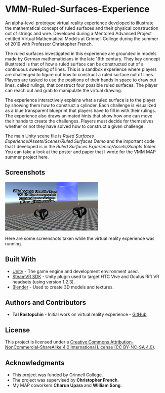 # VMM-Ruled-Surfaces-Experience

An alpha-level prototype virtual reality experience developed to illustrate the mathematical concept of ruled surfaces and their physical construction out of strings and wire. Developed during a Mentored Advanced Project entitled Virtual Mathematical Models at Grinnell College during the summer of 2019 with Professor Christopher French.

The ruled surfaces investigated in this experience are grounded in models made by German mathematicians in the late 19th century. They key concept illustrated is that of how a ruled surface can be constructed out of a continuous sweeping of lines. This is a sandbox experience where players are challenged to figure out how to construct a ruled surface out of lines. Players are tasked to use the positions of their hands in space to draw out lines, called rulings, that construct four possible ruled surfaces. The player can reach out and grab to manipulate the virtual drawing.

The experience interactively explains what a ruled surface is to the player by showing them how to construct a cylinder. Each challenge is visualized as a blue transparent blueprint that players have to fill in with their rulings. The experience also draws animated hints that show how one can move their hands to create the challenges. Players must decide for themselves whether or not they have solved how to construct a given challenge.

The main Unity scene file is *Ruled Surfaces Experience/Assets/Scenes/Ruled Surfaces Demo* and the important code that I developed is in the *Ruled Surfaces Experience/Assets/Scripts* folder. You can take a look at the poster and paper that I wrote for the VMM MAP summer project here. 

## Screenshots

<img src="/resources/ruled01.PNG" alt="alternate" width="300">

Here are some screenshots taken while the virtual reality experience was running.

## Built With

* [Unity](https://unity3d.com/) - The game engine and development environment used.
* [SteamVR SDK](https://assetstore.unity.com/packages/templates/systems/steamvr-plugin-32647) - Unity plugin used to target HTC Vive and Oculus Rift VR headsets (using version 1.2.3).
* [Blender](https://www.blender.org/) - Used to create 3D models and textures.

## Authors and Contributors
*  **Tal Rastopchin** - Initial work on virtual reality experience - [GitHub](https://github.com/trastopchin)

## License

This project is licensed under a [Creative Commons Attribution-NonCommercial-ShareAlike 4.0 International License (CC BY-NC-SA 4.0)](https://creativecommons.org/licenses/by-nc-sa/4.0/).

## Acknowledgments

* This project was funded by Grinnell College.
* The project was supervised by **Christopher French**.
* My MAP coworkers **Charun Upara** and **William Song**.
